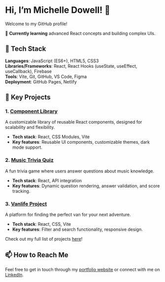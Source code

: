 # Hi, I’m Michelle Dowell! 👋  
Welcome to my GitHub profile!

🌱 **Currently learning** advanced React concepts and building complex UIs.

## 🔧 Tech Stack  
**Languages**: JavaScript (ES6+), HTML5, CSS3  
**Libraries/Frameworks**: React, React Hooks (useState, useEffect, useCallback), Firebase  
**Tools**: Vite, Git, GitHub, VS Code, Figma  
**Deployment**: GitHub Pages, Netlify  

## 🌟 Key Projects  

### 1. [Component Library](https://github.com/Mdowel/component-library)  
A customizable library of reusable React components, designed for scalability and flexibility.  
- **Tech stack**: React, CSS Modules, Vite  
- **Key features**: Reusable UI components, customizable themes, dark mode support.  

### 2. [Music Trivia Quiz](https://github.com/Mdowel/my-trivia-quiz)  
A fun trivia game where users answer questions about music knowledge.  
- **Tech stack**: React, API integration  
- **Key features**: Dynamic question rendering, answer validation, and score tracking.  

### 3. [Vanlife Project](https://github.com/Mdowel/van-life)  
A platform for finding the perfect van for your next adventure.  
- **Tech stack**: React, CSS, Vite  
- **Key features**: Filter and search functionality, responsive design.  

Check out my full list of projects [here](https://github.com/Mdowel?tab=repositories)!

## 📫 How to Reach Me  
Feel free to get in touch through my [portfolio website](https://michelle-dowell-portfolio.netlify.app/) or connect with me on [LinkedIn](https://www.linkedin.com/in/michelle-dowell-84b39a332/).

<!-- MARKDOWN LINKS & IMAGES -->
<!-- https://www.markdownguide.org/basic-syntax/#reference-style-links -->
[linkedin-shield]: https://img.shields.io/badge/-LinkedIn-black.svg?style=for-the-badge&logo=linkedin&colorB=555
[linkedin-url]: www.linkedin.com/in/michelle-dowell-84b39a332
